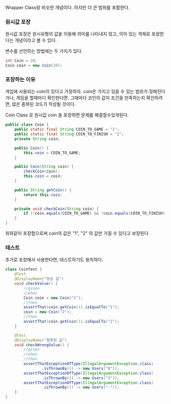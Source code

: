 Wrapper Class랑 비슷한 개념이다. 하지만 더 큰 범위를 포함한다.

### 원시값 포장 

원시값 포장은 원시유형의 값을 이용해 의미를 나타내지 않고, 의미 있는 객체로 포장한다는 개념이라고 볼 수 있다. 

변수를 선언하는 방법에는 두 가지가 있다.

```java
int Coin = 20;
Coin coin = new coin(20);
```

###  포장하는 이유

게임에 사용되는 coin이 있다고 가정하자. coin은 가지고 있을 수 있는 범위가 정해진다거나, 게임을 할때마다 확인한다면.  그때마다 코인의 값이 조건을 만족하는지 확인하려면, 많은 중복된 코드가 작성될 것이다.

Coin Class 로 원시값 coin 을 포장하면 문제를 해결할수있게된다.

``` java
public class Coin {
    public static final String COIN_TO_GAME = "1";
    public static final String COIN_TO_FINISH = "2";
    private String coin;

    public Coin() {
        this.coin = COIN_TO_GAME;
    }

    public Coin(String coin) {
        checkCoin(coin);
        this.coin = coin;
    }

    public String getCoin() {
        return this.coin;
    }

    private void checkCoin(String coin) {
        if (!coin.equals(COIN_TO_GAME) && !coin.equals(COIN_TO_FINISH)) throw new IllegalArgumentException();
    }
}
```

위와같이 포장함으로써 coin의 값은 "1", "2" 의 값만 가질 수 있다고 보장된다.



### 테스트

추가로 포장해서 사용한다면, 테스트하기도 용의하다.

```java
class CoinTest {
    @Test
    @DisplayName("정상 값")
    void checkValue() {
        //given
        //when
        Coin coin = new Coin("1");
        //then
        assertThat(coin.getCoin()).isEqualTo("1");
        coin = new Coin("2");
        //then
        assertThat(coin.getCoin()).isEqualTo("2");
    }

    @Test
    @DisplayName("잘못된 값")
    void checkWrongValue() {
        //given
        //when
        //then
        assertThatExceptionOfType(IllegalArgumentException.class)
                .isThrownBy(() -> new Users("0"));
        assertThatExceptionOfType(IllegalArgumentException.class)
                .isThrownBy(() -> new Users("3"));
        assertThatExceptionOfType(IllegalArgumentException.class)
                .isThrownBy(() -> new Users("-"));
    }
}
```